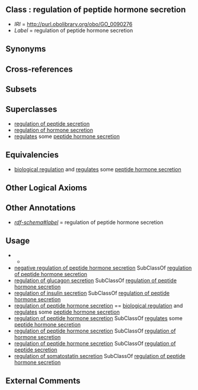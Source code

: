 
## Class : regulation of peptide hormone secretion

 * *IRI* = http://purl.obolibrary.org/obo/GO_0090276
 * *Label* = regulation of peptide hormone secretion

## Synonyms


## Cross-references


## Subsets


## Superclasses

 * [regulation of peptide secretion](../../GO/91/GO_0002791.md)
 * [regulation of hormone secretion](../../GO/83/GO_0046883.md)
 * [regulates](../../RO/11/RO_0002211.md) some [peptide hormone secretion](../../GO/72/GO_0030072.md)

## Equivalencies

 * [biological regulation](../../GO/07/GO_0065007.md) and [regulates](../../RO/11/RO_0002211.md) some [peptide hormone secretion](../../GO/72/GO_0030072.md)

## Other Logical Axioms


## Other Annotations

 * *[rdf-schema#label](../../el/rdf-schema#label.md)* = regulation of peptide hormone secretion

## Usage

 * -
 * [negative regulation of peptide hormone secretion](../../GO/78/GO_0090278.md) SubClassOf [regulation of peptide hormone secretion](../../GO/76/GO_0090276.md)
 * [regulation of glucagon secretion](../../GO/92/GO_0070092.md) SubClassOf [regulation of peptide hormone secretion](../../GO/76/GO_0090276.md)
 * [regulation of insulin secretion](../../GO/96/GO_0050796.md) SubClassOf [regulation of peptide hormone secretion](../../GO/76/GO_0090276.md)
 * [regulation of peptide hormone secretion](../../GO/76/GO_0090276.md) == [biological regulation](../../GO/07/GO_0065007.md) and [regulates](../../RO/11/RO_0002211.md) some [peptide hormone secretion](../../GO/72/GO_0030072.md)
 * [regulation of peptide hormone secretion](../../GO/76/GO_0090276.md) SubClassOf [regulates](../../RO/11/RO_0002211.md) some [peptide hormone secretion](../../GO/72/GO_0030072.md)
 * [regulation of peptide hormone secretion](../../GO/76/GO_0090276.md) SubClassOf [regulation of hormone secretion](../../GO/83/GO_0046883.md)
 * [regulation of peptide hormone secretion](../../GO/76/GO_0090276.md) SubClassOf [regulation of peptide secretion](../../GO/91/GO_0002791.md)
 * [regulation of somatostatin secretion](../../GO/73/GO_0090273.md) SubClassOf [regulation of peptide hormone secretion](../../GO/76/GO_0090276.md)

## External Comments

